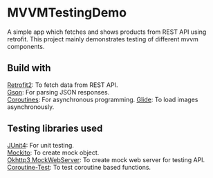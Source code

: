 # MVVMTestingDemo

A simple app which fetches and shows products from REST API using retrofit. This project mainly demonstrates testing of different mvvm components.

## Build with
[Retrofit2](https://github.com/square/retrofit): To fetch data from REST API.  
[Gson](https://github.com/google/gson): For parsing JSON responses.  
[Coroutines](https://kotlinlang.org/docs/coroutines-overview.html): For asynchronous programming.
[Glide](https://github.com/bumptech/glide): To load images asynchronously.

## Testing libraries used
[JUnit4](https://junit.org/junit4/): For unit testing.  
[Mockito](https://site.mockito.org/): To create mock object.  
[Okhttp3 MockWebServer](https://github.com/square/okhttp/tree/master/mockwebserver): To create mock web server for testing API.
[Coroutine-Test](https://developer.android.com/kotlin/coroutines/test): To test coroutine based functions.
